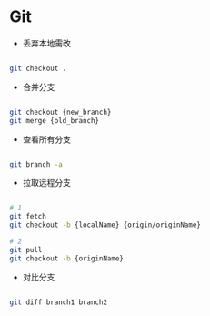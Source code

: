 # Git

- 丢弃本地需改

```bash

git checkout .

```

- 合并分支

```bash

git checkout {new_branch}
git merge {old_branch}

```

- 查看所有分支

```bash

git branch -a

```

- 拉取远程分支

```bash

# 1
git fetch
git checkout -b {localName} {origin/originName}

# 2
git pull
git checkout -b {originName}

```

- 对比分支

```bash

git diff branch1 branch2

```